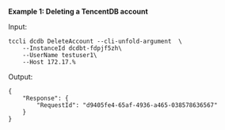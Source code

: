 **Example 1: Deleting a TencentDB account**



Input: 

```
tccli dcdb DeleteAccount --cli-unfold-argument  \
    --InstanceId dcdbt-fdpjf5zh\
    --UserName testuser1\
    --Host 172.17.%
```

Output: 
```
{
    "Response": {
        "RequestId": "d9405fe4-65af-4936-a465-038578636567"
    }
}
```

